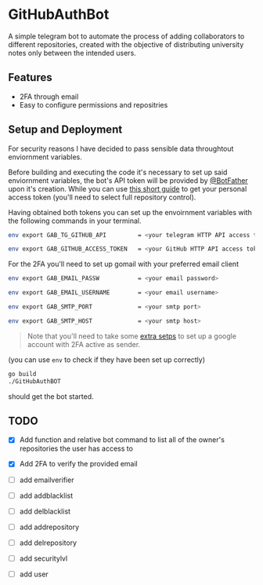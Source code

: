 # GitHubAuthBot

A simple telegram bot to automate the process of adding collaborators to different repositories, created with the objective of distributing university notes only between the intended users.

## Features

- 2FA through email
- Easy to configure permissions and repositries  

## Setup and Deployment

For security reasons I have decided to pass sensible data throughtout enviornment variables. 

Before building and executing the code it's necessary to set up said enviornment variables, the bot's API token will be provided by [@BotFather](https://t.me/BotFather) upon it's creation. While you can use [this short guide](https://github.blog/2013-05-16-personal-api-tokens/) to get your personal access token (you'll need to select full repository control).

Having obtained both tokens you can set up the envoirnment variables with the following commands in your terminal. 

```bash
env export GAB_TG_GITHUB_API         = <your telegram HTTP API access token>

env export GAB_GITHUB_ACCESS_TOKEN   = <your GitHub HTTP API access token>
```
For the 2FA you'll need to set up gomail  with your preferred email client 
```bash
env export GAB_EMAIL_PASSW           = <your email password>

env export GAB_EMAIL_USERNAME        = <your email username>

env export GAB_SMTP_PORT             = <your smtp port>

env export GAB_SMTP_HOST             = <your smtp host>
```
> Note that you'll need to take some [extra setps](https://github.com/go-gomail/gomail/issues/28) to set up a google account with 2FA active as sender.  

(you can use `env` to check if they have been set up correctly)

```bash
go build
./GitHubAuthBOT
```
should get the bot started.
## TODO

- [x] Add function and relative bot command to list all of the owner's repositories the user has access to

- [x] Add 2FA to verify the provided email

- [ ] add emailverifier

- [ ] add addblacklist

- [ ] add delblacklist

- [ ] add addrepository

- [ ] add delrepository

- [ ] add securitylvl

- [ ] add user